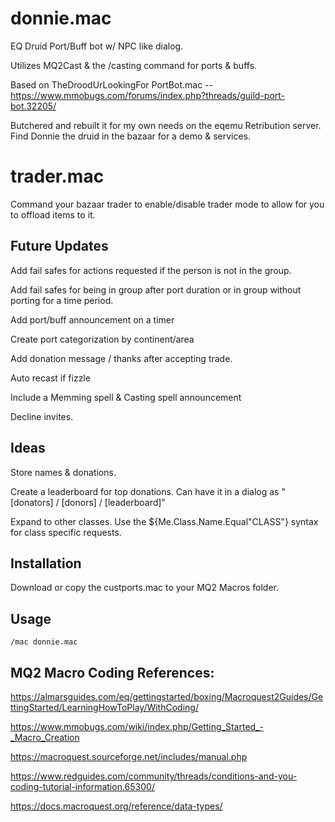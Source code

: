 # donnie.mac
EQ Druid Port/Buff bot w/ NPC like dialog. 

Utilizes MQ2Cast &amp; the /casting command for ports &amp; buffs.

Based on TheDroodUrLookingFor PortBot.mac -- https://www.mmobugs.com/forums/index.php?threads/guild-port-bot.32205/

Butchered and rebuilt it for my own needs on the eqemu Retribution server. Find Donnie the druid in the bazaar for a demo & services.

# trader.mac
Command your bazaar trader to enable/disable trader mode to allow for you to offload items to it.

## Future Updates

Add fail safes for actions requested if the person is not in the group.

Add fail safes for being in group after port duration or in group without porting for a time period.

Add port/buff announcement on a timer

Create port categorization by continent/area

Add donation message / thanks after accepting trade.

Auto recast if fizzle

Include a Memming spell & Casting spell announcement

Decline invites.

## Ideas

Store names & donations.

Create a leaderboard for top donations. Can have it in a dialog as "[donators] / [donors] / [leaderboard]"

Expand to other classes. Use the ${Me.Class.Name.Equal"CLASS"} syntax for class specific requests.

## Installation

Download or copy the custports.mac to your MQ2 Macros folder.

## Usage

```
/mac donnie.mac
```

## MQ2 Macro Coding References:

https://almarsguides.com/eq/gettingstarted/boxing/Macroquest2Guides/GettingStarted/LearningHowToPlay/WithCoding/

https://www.mmobugs.com/wiki/index.php/Getting_Started_-_Macro_Creation

https://macroquest.sourceforge.net/includes/manual.php

https://www.redguides.com/community/threads/conditions-and-you-coding-tutorial-information.65300/

https://docs.macroquest.org/reference/data-types/
